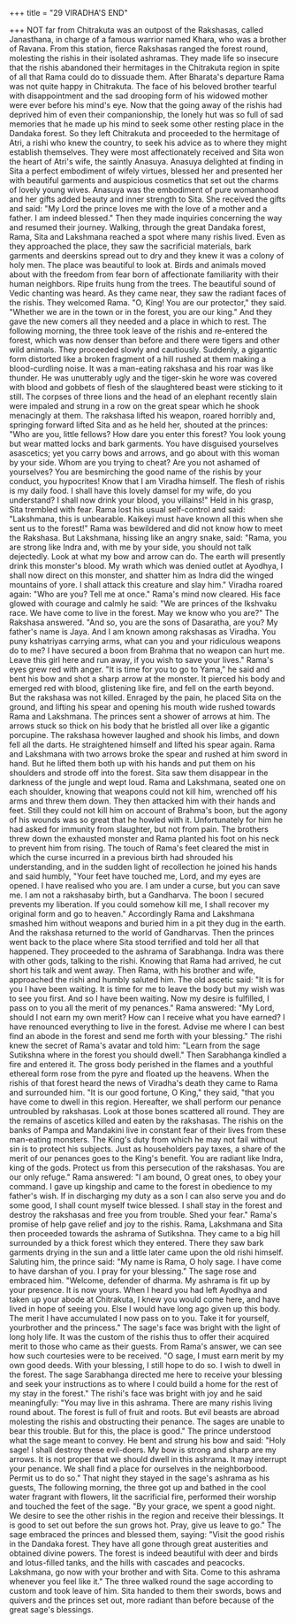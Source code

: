 +++
title = "29 VIRADHA'S END"

+++
NOT far from Chitrakuta was an
outpost of the Rakshasas, called
Janasthana, in charge of a famous warrior
named Khara, who was a brother of
Ravana. From this station, fierce
Rakshasas ranged the forest round,
molesting the rishis in their isolated
ashramas. They made life so insecure that
the rishis abandoned their hermitages in
the Chitrakuta region in spite of all that
Rama could do to dissuade them.
After Bharata's departure Rama was
not quite happy in Chitrakuta. The face of
his
beloved
brother
tearful
with
disappointment and the sad drooping form
of his widowed mother were ever before
his mind's eye. Now that the going away
of the rishis had deprived him of even
their companionship, the lonely hut was
so full of sad memories that he made up
his mind to seek some other resting place
in the Dandaka forest.
So they left Chitrakuta and proceeded
to the hermitage of Atri, a rishi who knew
the country, to seek his advice as to where
they might establish themselves. They
were most affectionately received and Sita
won the heart of Atri's wife, the saintly
Anasuya. Anasuya delighted at finding in
Sita a perfect embodiment of wifely
virtues, blessed her and presented her with
beautiful
garments
and
auspicious
cosmetics that set out the charms of lovely
young wives.
Anasuya was the embodiment of pure
womanhood and her gifts added beauty
and inner strength to Sita. She received
the gifts and said: "My Lord the prince
loves me with the love of a mother and a
father. I am indeed blessed."
Then they made inquiries concerning
the way and resumed their journey.
Walking, through the great Dandaka
forest, Rama, Sita and Lakshmana reached
a spot where many rishis lived. Even as
they approached the place, they saw the
sacrificial materials, bark garments and
deerskins spread out to dry and they knew
it was a colony of holy men.
The place was beautiful to look at.
Birds and animals moved about with the
freedom from fear born of affectionate
familiarity with their human neighbors.
Ripe fruits hung from the trees. The
beautiful sound of Vedic chanting was
heard.
As they came near, they saw the
radiant faces of the rishis. They welcomed
Rama. "O, King! You are our protector,"
they said. "Whether we are in the town or
in the forest, you are our king." And they
gave the new comers all they needed and
a place in which to rest.
The following morning, the three took
leave of the rishis and re-entered the
forest, which was now denser than before
and there were tigers and other wild
animals. They proceeded slowly and
cautiously.
Suddenly, a gigantic form distorted like
a broken fragment of a hill rushed at them
making a blood-curdling noise. It was a
man-eating rakshasa and his roar was like
thunder. He was unutterably ugly and the
tiger-skin he wore was covered with blood
and gobbets of flesh of the slaughtered
beast were sticking to it still.
The corpses of three lions and the head
of an elephant recently slain were impaled
and strung in a row on the great spear
which he shook menacingly at them.
The rakshasa lifted his weapon, roared
horribly and, springing forward lifted Sita
and as he held her, shouted at the princes:
"Who are you, little fellows? How dare
you enter this forest? You look young but
wear matted locks and bark garments.
You have disguised yourselves asascetics; yet you carry bows and arrows,
and go about with this woman by your
side. Whom are you trying to cheat? Are
you not ashamed of yourselves? You are
besmirching the good name of the rishis
by your conduct, you hypocrites! Know
that I am Viradha himself. The flesh of
rishis is my daily food. I shall have this
lovely damsel for my wife, do you
understand? I shall now drink your blood,
you villains!"
Held in his grasp, Sita trembled with
fear. Rama lost his usual self-control and
said: "Lakshmana, this is unbearable.
Kaikeyi must have known all this when
she sent us to the forest!"
Rama was bewildered and did not
know how to meet the Rakshasa. But
Lakshmana, hissing like an angry snake,
said: "Rama, you are strong like Indra
and, with me by your side, you should not
talk dejectedly. Look at what my bow and
arrow can do. The earth will presently
drink this monster's blood. My wrath
which was denied outlet at Ayodhya, I
shall now direct on this monster, and
shatter him as Indra did the winged
mountains of yore. I shall attack this
creature and slay him."
Viradha roared again: "Who are you?
Tell me at once." Rama's mind now
cleared. His face glowed with courage and
calmly he said: "We are princes of the
Ikshvaku race. We have come to live in
the forest. May we know who you are?"
The Rakshasa answered. "And so, you
are the sons of Dasaratha, are you? My
father's name is Jaya. And I am known
among rakshasas as Viradha. You puny
kshatriyas carrying arms, what can you
and your ridiculous weapons do to me? I
have secured a boon from Brahma that no
weapon can hurt me. Leave this girl here
and run away, if you wish to save your
lives."
Rama's eyes grew red with anger. "It is
time for you to go to Yama," he said and
bent his bow and shot a sharp arrow at the
monster. It pierced his body and emerged
red with blood, glistening like fire, and
fell on the earth beyond. But the rakshasa
was not killed. Enraged by the pain, he
placed Sita on the ground, and lifting his
spear and opening his mouth wide rushed
towards Rama and Lakshmana. The
princes sent a shower of arrows at him.
The arrows stuck so thick on his body that
he bristled all over like a gigantic
porcupine.
The rakshasa however laughed and
shook his limbs, and down fell all the
darts. He straightened himself and lifted
his spear again. Rama and Lakshmana
with two arrows broke the spear and
rushed at him sword in hand. But he lifted
them both up with his hands and put them
on his shoulders and strode off into the
forest. Sita saw them disappear in the
darkness of the jungle and wept loud.
Rama and Lakshmana, seated one on
each shoulder, knowing that weapons
could not kill him, wrenched off his arms
and threw them down. They then attacked
him with their hands and feet. Still they
could not kill him on account of Brahma's
boon, but the agony of his wounds was so
great that he howled with it. Unfortunately
for him he had asked for immunity from
slaughter, but not from pain.
The brothers threw down the exhausted
monster and Rama planted his foot on his
neck to prevent him from rising.
The touch of Rama's feet cleared the
mist in which the curse incurred in a
previous
birth
had
shrouded
his
understanding, and in the sudden light of
recollection he joined his hands and said
humbly, "Your feet have touched me,
Lord, and my eyes are opened. I have
realised who you are. I am under a curse,
but you can save me. I am not a rakshasaby birth, but a Gandharva. The boon I
secured prevents my liberation. If you
could somehow kill me, I shall recover
my original form and go to heaven."
Accordingly Rama and Lakshmana
smashed him without weapons and buried
him in a pit they dug in the earth. And the
rakshasa returned to the world of
Gandharvas.
Then the princes went back to the place
where Sita stood terrified and told her all
that happened.
They proceeded to the ashrama of
Sarabhanga. Indra was there with other
gods, talking to the rishi. Knowing that
Rama had arrived, he cut short his talk
and went away. Then Rama, with his
brother and wife, approached the rishi and
humbly saluted him.
The old ascetic said: "It is for you I
have been waiting. It is time for me to
leave the body but my wish was to see
you first. And so I have been waiting.
Now my desire is fulfilled, I pass on to
you all the merit of my penances."
Rama answered: "My Lord, should I
not earn my own merit? How can I
receive what you have earned? I have
renounced everything to live in the forest.
Advise me where I can best find an abode
in the forest and send me forth with your
blessing."
The rishi knew the secret of Rama's
avatar and told him: "Learn from the sage
Sutikshna where in the forest you should
dwell."
Then Sarabhanga kindled a fire and
entered it. The gross body perished in the
flames and a youthful ethereal form rose
from the pyre and floated up the heavens.
When the rishis of that forest heard the
news of Viradha's death they came to
Rama and surrounded him. "It is our good
fortune, O King," they said, "that you
have come to dwell in this region.
Hereafter, we shall perform our penance
untroubled by rakshasas. Look at those
bones scattered all round. They are the
remains of ascetics killed and eaten by the
rakshasas. The rishis on the banks of
Pampa and Mandakini live in constant
fear of their lives from these man-eating
monsters. The King's duty from which he
may not fail without sin is to protect his
subjects. Just as householders pay taxes, a
share of the merit of our penances goes to
the King's benefit. You are radiant like
Indra, king of the gods. Protect us from
this persecution of the rakshasas. You are
our only refuge."
Rama answered: "I am bound, O great
ones, to obey your command. I gave up
kingship and came to the forest in
obedience to my father's wish. If in
discharging my duty as a son I can also
serve you and do some good, I shall count
myself twice blessed. I shall stay in the
forest and destroy the rakshasas and free
you from trouble. Shed your fear."
Rama's promise of help gave relief and
joy to the rishis. Rama, Lakshmana and
Sita then proceeded towards the ashrama
of Sutikshna. They came to a big hill
surrounded by a thick forest which they
entered. There they saw bark garments
drying in the sun and a little later came
upon the old rishi himself.
Saluting him, the prince said: "My
name is Rama, O holy sage. I have come
to have darshan of you. I pray for your
blessing."
The sage rose and embraced him.
"Welcome, defender of dharma. My
ashrama is fit up by your presence. It is
now yours. When I heard you had left
Ayodhya and taken up your abode at
Chitrakuta, I knew you would come here,
and have lived in hope of seeing you. Else
I would have long ago given up this body.
The merit I have accumulated I now pass
on to you. Take it for yourself, yourbrother and the princess." The sage's face
was bright with the light of long holy life.
It was the custom of the rishis thus to
offer their acquired merit to those who
came as their guests. From Rama's
answer, we can see how such courtesies
were to be received.
"O sage, I must earn merit by my own
good deeds. With your blessing, I still
hope to do so. I wish to dwell in the
forest. The sage Sarabhanga directed me
here to receive your blessing and seek
your instructions as to where I could build
a home for the rest of my stay in the
forest."
The rishi's face was bright with joy and
he said meaningfully: "You may live in
this ashrama. There are many rishis living
round about. The forest is full of fruit and
roots. But evil beasts are abroad molesting
the rishis and obstructing their penance.
The sages are unable to bear this trouble.
But for this, the place is good."
The prince understood what the sage
meant to convey. He bent and strung his
bow and said: "Holy sage! I shall destroy
these evil-doers. My bow is strong and
sharp are my arrows. It is not proper that
we should dwell in this ashrama. It may
interrupt your penance. We shall find a
place for ourselves in the neighborbood.
Permit us to do so."
That night they stayed in the sage's
ashrama as his guests, The following
morning, the three got up and bathed in
the cool water fragrant with flowers, lit
the sacrificial fire, performed their
worship and touched the feet of the sage.
"By your grace, we spent a good night.
We desire to see the other rishis in the
region and receive their blessings. It is
good to set out before the sun grows hot.
Pray, give us leave to go."
The sage embraced the princes and
blessed them, saying: "Visit the good
rishis in the Dandaka forest. They have all
gone through great austerities and
obtained divine powers. The forest is
indeed beautiful with deer and birds and
lotus-filled tanks, and the hills with
cascades and peacocks. Lakshmana, go
now with your brother and with Sita.
Come to this ashrama whenever you feel
like it."
The three walked round the sage
according to custom and took leave of
him. Sita handed to them their swords,
bows and quivers and the princes set out,
more radiant than before because of the
great sage's blessings.